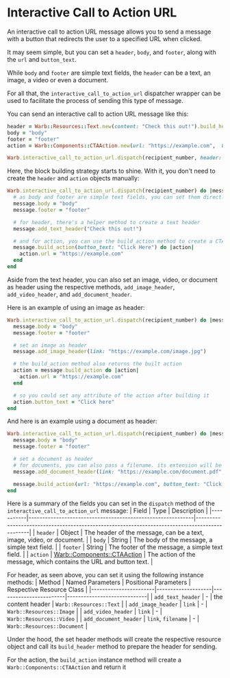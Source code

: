 # Interactive Call to Action URL

An interactive call to action URL message allows you to send a message with a button that redirects the user to a specified URL when clicked.

It may seem simple, but you can set a `header`, `body`, and `footer`, along with the `url` and `button_text`.

While `body` and `footer` are simple text fields, the `header` can be a text, an image, a video or even a document.

For all that, the `interactive_call_to_action_url` dispatcher wrapper can be used to facilitate the process of sending this type of message.

You can send an interactive call to action URL message like this:

```ruby
header = Warb::Resources::Text.new(content: "Check this out!").build_header
body = "body"
footer = "footer"
action = Warb::Components::CTAAction.new(url: "https://example.com",  button_text: "Click here")

Warb.interactive_call_to_action_url.dispatch(recipient_number, header: header, body: body, footer: footer, action: action)
```

Here, the block building strategy starts to shine. With it, you don't need to create the `header` and `action` objects manually:

```ruby
Warb.interactive_call_to_action_url.dispatch(recipient_number) do |message|
  # as body and footer are simple text fields, you can set them directly
  message.body = "body"
  message.footer = "footer"

  # for header, there's a helper method to create a text header
  message.add_text_header("Check this out!")

  # and for action, you can use the build_action method to create a CTA action`
  message.build_action(button_text: "Click Here") do |action|
    action.url = "https://example.com"
  end
end
```

Aside from the text header, you can also set an image, video, or document as header using the respective methods, `add_image_header`, `add_video_header`, and `add_document_header`.

Here is an example of using an image as header:

```ruby
Warb.interactive_call_to_action_url.dispatch(recipient_number) do |message|
  message.body = "body"
  message.footer = "footer"

  # set an image as header
  message.add_image_header(link: "https://example.com/image.jpg")

  # the build_action method also returns the built action
  action = message.build_action do |action|
    action.url = "https://example.com"
  end

  # so you could set any attribute of the action after building it
  action.button_text = "Click here"
end
```

And here is an example using a document as header:

```ruby
Warb.interactive_call_to_action_url.dispatch(recipient_number) do |message|
  message.body = "body"
  message.footer = "footer"

  # set a document as header
  # for documents, you can also pass a filename. its extension will be used to determine the MIME type
  message.add_document_header(link: "https://example.com/document.pdf", filename: "document.pdf")

  message.build_action(url: "https://example.com", button_text: "Click here")
end
```

Here is a summary of the fields you can set in the `dispatch` method of the `interactive_call_to_action_url` message:
| Field     | Type                                                       | Description                                                                                   |
|-----------|------------------------------------------------------------|-----------------------------------------------------------------------------------------------|
| `header`  | Object                                                     | The header of the message, can be a text, image, video, or document.                          |
| `body`    | String                                                     | The body of the message, a simple text field.                                                 |
| `footer`  | String                                                     | The footer of the message, a simple text field.                                               |
| `action`  | [Warb::Components::CTAAction](../components/cta_action.md) | The action of the message, which contains the URL and button text.                            |


For header, as seen above, you can set it using the following instance methods:
| Method                | Named Parameters   | Positional Parameters  | Respective Resource Class   |
|-----------------------|--------------------|------------------------|-----------------------------|
| `add_text_header`     | -                  | the content header     | `Warb::Resources::Text`     |
| `add_image_header`    | `link`             | -                      | `Warb::Resources::Image`    |
| `add_video_header`    | `link`             | -                      | `Warb::Resources::Video`    |
| `add_document_header` | `link`, `filename` | -                      | `Warb::Resources::Document` |

Under the hood, the set header methods will create the respective resource object and call its `build_header` method to prepare the header for sending.

For the action, the `build_action` instance method will create a `Warb::Components::CTAAction` and return it
